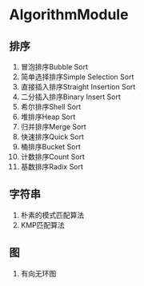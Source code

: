 # AlgorithmModule

## **排序**
1. 冒泡排序Bubble Sort
2. 简单选择排序Simple Selection Sort
3. 直接插入排序Straight Insertion Sort
4. 二分插入排序Binary Insert Sort
5. 希尔排序Shell Sort
6. 堆排序Heap Sort
7. 归并排序Merge Sort
8. 快速排序Quick Sort
9. 桶排序Bucket Sort
10. 计数排序Count Sort
11. 基数排序Radix Sort


## **字符串**
1. 朴素的模式匹配算法
2. KMP匹配算法



## **图**
1. 有向无环图